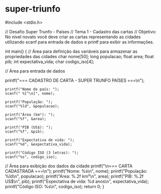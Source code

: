 # super-triunfo
#include <stdio.h>

// Desafio Super Trunfo - Países
// Tema 1 - Cadastro das cartas
// Objetivo: No nível novato você deve criar as cartas representando as cidades utilizando scanf para entrada de dados e printf para exibir as informações.

int main() {
  // Área para definição das variáveis para armazenar as propriedades das cidades
    char nome[50];
    long populacao;
    float area;
    float pib;
    int expectativa_vida;
    char codigo_iso[4];
  
  // Área para entrada de dados
  
 printf("=== CADASTRO DE CARTA - SUPER TRUNFO PAÍSES ===\n");

    printf("Nome do país: ");
    scanf(" %[^\n]", nome);

    printf("População: ");
    scanf("%ld", &populacao);

    printf("Área (km²): ");
    scanf("%f", &area);

    printf("PIB (US$): ");
    scanf("%f", &pib);

    printf("Expectativa de vida: ");
    scanf("%d", &expectativa_vida);

    printf("Código ISO (3 letras): ");
    scanf("%s", codigo_iso);

  // Área para exibição dos dados da cidade
  printf("\n=== CARTA CADASTRADA ===\n");
    printf("Nome: %s\n", nome);
    printf("População: %ld\n", populacao);
    printf("Área: %.2f km²\n", area);
    printf("PIB: %.2f US$\n", pib);
    printf("Expectativa de vida: %d anos\n", expectativa_vida);
    printf("Código ISO: %s\n", codigo_iso);
return 0;
} 
